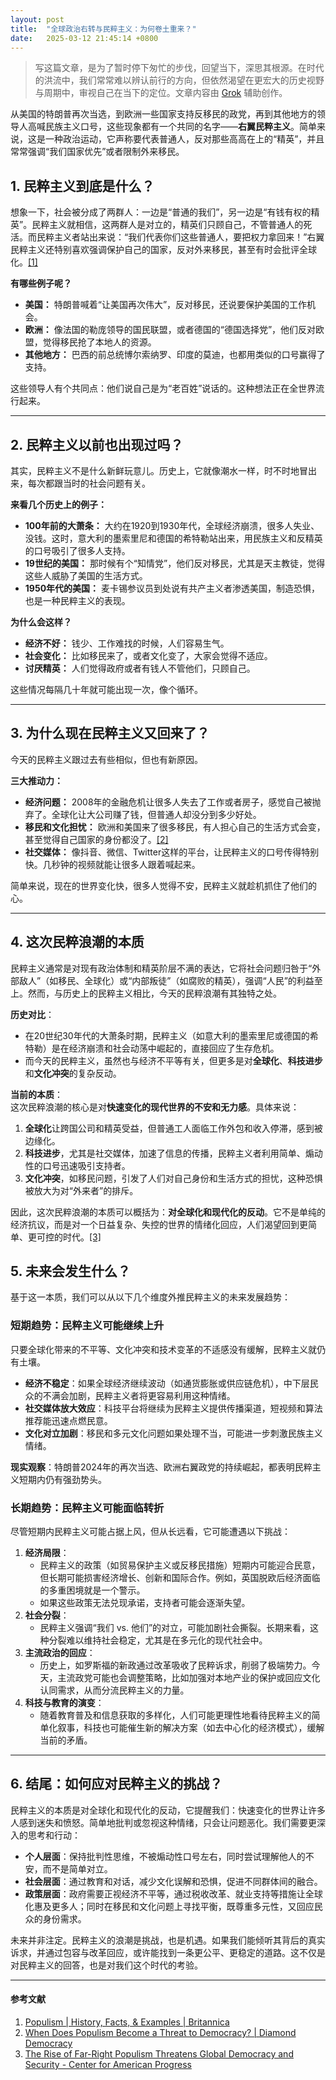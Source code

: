 ```yaml
---
layout: post
title:  "全球政治右转与民粹主义：为何卷土重来？"
date:   2025-03-12 21:45:14 +0800
---
```

> 写这篇文章，是为了暂时停下匆忙的步伐，回望当下，深思其根源。在时代的洪流中，我们常常难以辨认前行的方向，但依然渴望在更宏大的历史视野与周期中，审视自己在当下的定位。文章内容由 [Grok](https://grok.com) 辅助创作。

从美国的特朗普再次当选，到欧洲一些国家支持反移民的政党，再到其他地方的领导人高喊民族主义口号，这些现象都有一个共同的名字——**右翼民粹主义**。简单来说，这是一种政治运动，它声称要代表普通人，反对那些高高在上的“精英”，并且常常强调“我们国家优先”或者限制外来移民。

## 1. 民粹主义到底是什么？

想象一下，社会被分成了两群人：一边是“普通的我们”，另一边是“有钱有权的精英”。民粹主义就相信，这两群人是对立的，精英们只顾自己，不管普通人的死活。而民粹主义者站出来说：“我们代表你们这些普通人，要把权力拿回来！”右翼民粹主义还特别喜欢强调保护自己的国家，反对外来移民，甚至有时会批评全球化。[[1]](https://www.britannica.com/topic/populism)

**有哪些例子呢？**
- **美国：** 特朗普喊着“让美国再次伟大”，反对移民，还说要保护美国的工作机会。
- **欧洲：** 像法国的勒庞领导的国民联盟，或者德国的“德国选择党”，他们反对欧盟，觉得移民抢了本地人的资源。
- **其他地方：** 巴西的前总统博尔索纳罗、印度的莫迪，也都用类似的口号赢得了支持。

这些领导人有个共同点：他们说自己是为“老百姓”说话的。这种想法正在全世界流行起来。

---

## 2. 民粹主义以前也出现过吗？

其实，民粹主义不是什么新鲜玩意儿。历史上，它就像潮水一样，时不时地冒出来，每次都跟当时的社会问题有关。

**来看几个历史上的例子：**
- **100年前的大萧条：** 大约在1920到1930年代，全球经济崩溃，很多人失业、没钱。这时，意大利的墨索里尼和德国的希特勒站出来，用民族主义和反精英的口号吸引了很多人支持。
- **19世纪的美国：** 那时候有个“知情党”，他们反对移民，尤其是天主教徒，觉得这些人威胁了美国的生活方式。
- **1950年代的美国：** 麦卡锡参议员到处说有共产主义者渗透美国，制造恐惧，也是一种民粹主义的表现。

**为什么会这样？**
- **经济不好：** 钱少、工作难找的时候，人们容易生气。
- **社会变化：** 比如移民来了，或者文化变了，大家会觉得不适应。
- **讨厌精英：** 人们觉得政府或者有钱人不管他们，只顾自己。

这些情况每隔几十年就可能出现一次，像个循环。

---

## 3. 为什么现在民粹主义又回来了？

今天的民粹主义跟过去有些相似，但也有新原因。

**三大推动力：**
- **经济问题：** 2008年的金融危机让很多人失去了工作或者房子，感觉自己被抛弃了。全球化让大公司赚了钱，但普通人却没分到多少好处。
- **移民和文化担忧：** 欧洲和美国来了很多移民，有人担心自己的生活方式会变，甚至觉得自己国家的身份都没了。[[2]](https://diamond-democracy.stanford.edu/speaking/speeches/when-does-populism-become-threat-democracy)
- **社交媒体：** 像抖音、微信、Twitter这样的平台，让民粹主义的口号传得特别快。几秒钟的视频就能让很多人跟着喊起来。

简单来说，现在的世界变化快，很多人觉得不安，民粹主义就趁机抓住了他们的心。

---

## 4. 这次民粹浪潮的本质
民粹主义通常是对现有政治体制和精英阶层不满的表达，它将社会问题归咎于“外部敌人”（如移民、全球化）或“内部叛徒”（如腐败的精英），强调“人民”的利益至上。然而，与历史上的民粹主义相比，今天的民粹浪潮有其独特之处。

**历史对比**：  
- 在20世纪30年代的大萧条时期，民粹主义（如意大利的墨索里尼或德国的希特勒）是在经济崩溃和社会动荡中崛起的，直接回应了生存危机。  
- 而今天的民粹主义，虽然也与经济不平等有关，但更多是对**全球化**、**科技进步**和**文化冲突**的复杂反动。  

**当前的本质**：  
这次民粹浪潮的核心是对**快速变化的现代世界的不安和无力感**。具体来说：  
1. **全球化**让跨国公司和精英受益，但普通工人面临工作外包和收入停滞，感到被边缘化。  
2. **科技进步**，尤其是社交媒体，加速了信息的传播，民粹主义者利用简单、煽动性的口号迅速吸引支持者。  
3. **文化冲突**，如移民问题，引发了人们对自己身份和生活方式的担忧，这种恐惧被放大为对“外来者”的排斥。  

因此，这次民粹浪潮的本质可以概括为：**对全球化和现代化的反动**。它不是单纯的经济抗议，而是对一个日益复杂、失控的世界的情绪化回应，人们渴望回到更简单、更可控的时代。[[3]](https://www.americanprogress.org/article/rise-far-right-populism-threatens-global-democracy-security/)

## 5. 未来会发生什么？
基于这一本质，我们可以从以下几个维度外推民粹主义的未来发展趋势：

### 短期趋势：民粹主义可能继续上升
只要全球化带来的不平等、文化冲突和技术变革的不适感没有缓解，民粹主义就仍有土壤。  
- **经济不稳定**：如果全球经济继续波动（如通货膨胀或供应链危机），中下层民众的不满会加剧，民粹主义者将更容易利用这种情绪。  
- **社交媒体放大效应**：科技平台将继续为民粹主义提供传播渠道，短视频和算法推荐能迅速点燃民意。  
- **文化对立加剧**：移民和多元文化问题如果处理不当，可能进一步刺激民族主义情绪。  

**现实观察**：特朗普2024年的再次当选、欧洲右翼政党的持续崛起，都表明民粹主义短期内仍有强劲势头。

### 长期趋势：民粹主义可能面临转折
尽管短期内民粹主义可能占据上风，但从长远看，它可能遭遇以下挑战：  
1. **经济局限**：  
   - 民粹主义的政策（如贸易保护主义或反移民措施）短期内可能迎合民意，但长期可能损害经济增长、创新和国际合作。例如，英国脱欧后经济面临的多重困境就是一个警示。  
   - 如果这些政策无法兑现承诺，支持者可能会逐渐失望。  
2. **社会分裂**：  
   - 民粹主义强调“我们 vs. 他们”的对立，可能加剧社会撕裂。长期来看，这种分裂难以维持社会稳定，尤其是在多元化的现代社会中。  
3. **主流政治的回应**：  
   - 历史上，如罗斯福的新政通过改革吸收了民粹诉求，削弱了极端势力。今天，主流政党可能也会调整策略，比如加强对本地产业的保护或回应文化认同需求，从而分流民粹主义的力量。  
4. **科技与教育的演变**：  
   - 随着教育普及和信息获取的多样化，人们可能更理性地看待民粹主义的简单化叙事，科技也可能催生新的解决方案（如去中心化的经济模式），缓解当前的矛盾。  

---

## 6. 结尾：如何应对民粹主义的挑战？

民粹主义的本质是对全球化和现代化的反动，它提醒我们：快速变化的世界让许多人感到迷失和愤怒。简单地批判或忽视这种情绪，只会让问题恶化。我们需要更深入的思考和行动：

- **个人层面**：保持批判性思维，不被煽动性口号左右，同时尝试理解他人的不安，而不是简单对立。  
- **社会层面**：通过教育和对话，减少文化误解和恐惧，促进不同群体间的融合。  
- **政策层面**：政府需要正视经济不平等，通过税收改革、就业支持等措施让全球化惠及更多人；同时在移民和文化问题上寻找平衡，既尊重多元性，又回应民众的身份需求。  

未来并非注定。民粹主义的浪潮是挑战，也是机遇。如果我们能倾听其背后的真实诉求，并通过包容与改革回应，或许能找到一条更公平、更稳定的道路。这不仅是对民粹主义的回答，也是对我们这个时代的考验。

---
#### 参考文献
1. [Populism \| History, Facts, & Examples \| Britannica](https://www.britannica.com/topic/populism)
2. [When Does Populism Become a Threat to Democracy? \| Diamond Democracy](https://diamond-democracy.stanford.edu/speaking/speeches/when-does-populism-become-threat-democracy)  
3. [The Rise of Far-Right Populism Threatens Global Democracy and Security - Center for American Progress](https://www.americanprogress.org/article/rise-far-right-populism-threatens-global-democracy-security/)  